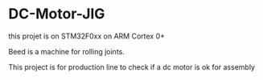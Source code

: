 # DC-Motor-JIG
this projet is on STM32F0xx on ARM Cortex 0+


Beed is a machine for rolling joints. 


This project is for production line to check if a dc motor is ok for assembly

